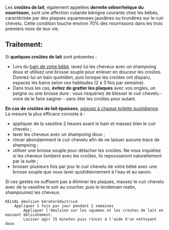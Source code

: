 Les **croûtes de lait**, également appelées **dermite séborrhéique du nourrisson**, sont une affection cutanée bénigne courante chez les bébés, caractérisée par des plaques squameuses jaunâtres ou brunâtres sur le cuir chevelu. Cette condition touche environ 70% des nourrissons dans les trois premiers mois de leur vie.

## Traitement:

Si **quelques croûtes de lait** sont présentes :
- Lors du [bain de votre bébé](https://www.ameli.fr/somme/assure/sante/bons-gestes/bebe/donner-bain-bebe), lavez lui les cheveux avec un shampoing doux et utilisez une brosse souple pour enlever en douceur les croûtes. Donnez-lui un bain quotidien, puis lorsque les croûtes ont disparu, espacez les bains selon vos habitudes (2 à 3 fois par semaine).
- Dans tous les cas, **évitez de gratter les plaques** avec vos ongles, un peigne ou une brosse dure : vous risqueriez de blesser le cuir chevelu - voire de le faire saigner - sans ôter les croûtes pour autant.

**En cas de croûtes de lait épaisses**, [agissez à chaque toilette quotidienne](https://www.ameli.fr/somme/assure/sante/bons-gestes/bebe/changer-bebe-faire-toilette).
La mesure la plus efficace consiste à :
- appliquer de la vaseline 2 heures avant le bain et massez bien le cuir chevelu ;
- laver les cheveux avec un shampoing doux ;
- rincer abondamment le cuir chevelu afin de ne laisser aucune trace de shampoing ;
- utiliser une brosse souple pour détacher les croûtes. Ne vous inquiétez si les cheveux tombent avec les croûtes, ils repousseront naturellement par la suite ;
- brosser plusieurs fois par jour le cuir chevelu de votre bébé avec une brosse souple que vous laver quotidiennement à l'eau et au savon.

Si ces gestes ne suffisent pas à éliminer les plaques, massez le cuir chevelu avec de la vaseline le soir au coucher, puis le lendemain matin, shampouinez les cheveux.

```
KELUAL émulsion kératoréductrice
	Appliquer 1 fois par jour pendant 2 semaines
		Appliquer l'émulsion sur les squames et les croutes de lait en massant délicatement.
		Laisser agir 15 minutes puis rincer à l'aide d'un nettoyant doux
```
